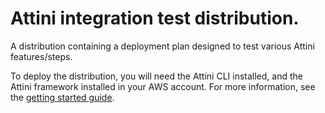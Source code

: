 # Attini integration test distribution.

A distribution containing a deployment plan designed to test various Attini features/steps.

To deploy the distribution, you will need the Attini CLI installed, 
and the Attini framework installed in your AWS account.
For more information, see the [getting started guide](https://attini.io/guides/get-started/).
